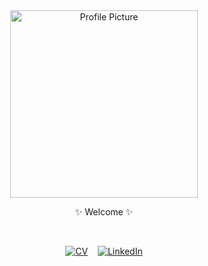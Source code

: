 <div align="center">
  
  <img alt="Profile Picture" src="https://user-images.githubusercontent.com/72412305/170298791-0d9a31b3-3d12-4c0f-9687-3624d79f7764.gif" width="300" />
  
 ✨ Welcome ✨
  
  <br>
  
  [![CV](https://img.shields.io/static/v1?label=My&message=CV&color=9ef0e3)](https://github.com/ruiined/CV) &nbsp;&nbsp; [![LinkedIn](https://img.shields.io/static/v1?label=Linked&message=IN&color=286fc7)](https://www.linkedin.com/in/maria-gromovaja/)

</div>
